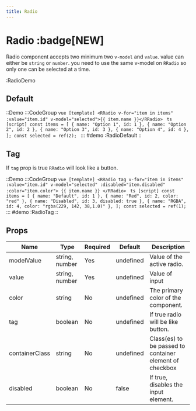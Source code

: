 ```yaml
---
title: Radio
---
```


# Radio :badge[NEW]

Radio component accepts two minimum two `v-model` and `value`. value can either be `string` or `number`. you need to use the same v-model on `RRadio` so only one can be selected at a time.

:RadioDemo

## Default

::Demo
  :::CodeGroup
    ```vue [template]
    <RRadio v-for="item in items" :value="item.id" v-model="selected">{{ item.name }}</RRadio>
    ```
    ```ts [script]
    const items = [
      { name: "Option 1", id: 1 },
      { name: "Option 2", id: 2 },
      { name: "Option 3", id: 3 },
      { name: "Option 4", id: 4 },
    ];
    const selected = ref(2);
    ```
  :::
#demo
  :RadioDefault
::

## Tag
If `tag` prop is true `RRadio` will look like a button.

::Demo
  :::CodeGroup
    ```vue [template]
    <RRadio tag v-for="item in items" :value="item.id" v-model="selected" :disabled="item.disabled" :color="item.color">
      {{ item.name }}
    </RRadio>
    ```
    ```ts [script]
    const items = [
      { name: "Default", id: 1 },
      { name: "Red", id: 2, color: "red" },
      { name: "Disabled", id: 3, disabled: true },
      { name: "RGBA", id: 4, color: "rgba(229, 142, 38,1.0)" },
    ];
    const selected = ref(1);
    ```
  :::
#demo
  :RadioTag
::

## Props

| Name           | Type           | Required | Default   | Description                                             |
| -------------- | -------------- | -------- | --------- | ------------------------------------------------------- |
| modelValue     | string, number | Yes      | undefined | Value of the active radio.                              |
| value          | string, number | Yes      | undefined | Value of input                                          |
| color          | string         | No       | undefined | The primary color of the component.                     |
| tag            | boolean        | No       | undefined | If true radio will be like button.                      |
| containerClass | string         | No       | undefined | Class(es) to be passed to container element of checkbox |
| disabled       | boolean        | No       | false     | If true, disables the input element.                    |
